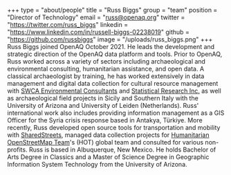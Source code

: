 +++
type = "about/people"
title = "Russ Biggs"
group = "team"
position = "Director of Technology"
email = "russ@openaq.org"
twitter = "https://twitter.com/russ_biggs"
linkedin = "https://www.linkedin.com/in/russell-biggs-02238019"
github = "https://github.com/russbiggs"
image = "/uploads/russ_biggs.png"
+++
Russ Biggs joined OpenAQ October 2021. He leads the development and strategic direction of the OpenAQ data platform and tools. Prior to OpenAQ, Russ worked across a variety of sectors including archaeological and environmental consulting, humanitarian assistance, and open data. A classical archaeologist by training, he has worked extensively in data management and digital data collection for cultural resource management with [SWCA Environmental Consultants](https://swca.com) and [Statistical Research Inc.](https://sricrm.com) as well as archaeological field projects in Sicily and Southern Italy with the University of Arizona and University of Leiden (Netherlands). Russ' international work also includes providing information management as a GIS Officer for the Syria crisis response based in Antakya, Türkiye. More recently, Russ developed open source tools for transportation and mobility with [SharedStreets](https://github.com/sharedstreets), managed data collection projects for [Humanitarian OpenStreetMap Team](https://hotosm.org)'s (HOT) global team and consulted for various non-profits. Russ is based in Albuquerque, New Mexico. He holds Bachelor of Arts Degree in Classics and a Master of Science Degree in Geographic Information System Technology from the University of Arizona.